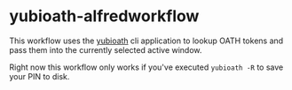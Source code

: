 # yubioath-alfredworkflow

This workflow uses the [yubioath](https://developers.yubico.com/yubioath-desktop/) cli application to lookup OATH tokens and pass them into the currently selected active window.

Right now this workflow only works if you've executed `yubioath -R` to save your PIN to disk.

